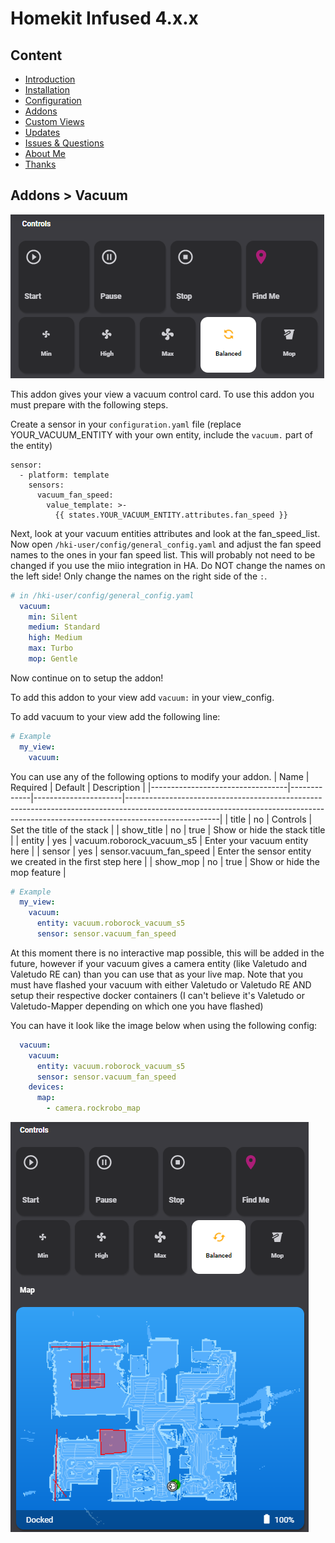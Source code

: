 # Homekit Infused 4.x.x

## Content
- [Introduction](index.md)
- [Installation](installation.md)
- [Configuration](configuration.md)
- [Addons](../addons.md)
- [Custom Views](custom_views.md)
- [Updates](updates.md)
- [Issues & Questions](issues.md)
- [About Me](about.md)
- [Thanks](thanks.md)

## Addons > Vacuum

![Homekit Infused](../images/vacuum.png)

This addon gives your view a vacuum control card.
To use this addon you must prepare with the following steps.

Create a sensor in your `configuration.yaml` file (replace YOUR_VACUUM_ENTITY with your own entity, include the `vacuum.` part of the entity)
```
sensor:
  - platform: template
    sensors:
      vacuum_fan_speed:
        value_template: >-
          {{ states.YOUR_VACUUM_ENTITY.attributes.fan_speed }}
```
Next, look at your vacuum entities attributes and look at the fan_speed_list. Now open `/hki-user/config/general_config.yaml` and adjust the fan speed names to the ones in your fan speed list. This will probably not need to be changed if you use the miio integration in HA.
Do NOT change the names on the left side! Only change the names on the right side of the `:`.

```yaml
# in /hki-user/config/general_config.yaml
  vacuum:
    min: Silent
    medium: Standard
    high: Medium
    max: Turbo
    mop: Gentle
```
Now continue on to setup the addon!

To add this addon to your view add `vacuum:` in your view_config.

To add vacuum to your view add the following line:

```yaml
# Example
  my_view:
    vacuum:
```

You can use any of the following options to modify your addon.
| Name | Required | Default | Description |
|----------------------------------|-------------|----------------------|-----------------------------------------------------------------------------------------------------------------------------------------------------------------------------------|
| title | no | Controls | Set the title of the stack |
| show_title | no | true | Show or hide the stack title |
| entity | yes | vacuum.roborock_vacuum_s5 | Enter your vacuum entity here |
| sensor | yes | sensor.vacuum_fan_speed | Enter the sensor entity we created in the first step here |
| show_mop | no | true | Show or hide the mop feature |

```yaml
# Example
  my_view:
    vacuum:
      entity: vacuum.roborock_vacuum_s5
      sensor: sensor.vacuum_fan_speed
```

At this moment there is no interactive map possible, this will be added in the future, however if your vacuum gives a camera entity (like Valetudo and Valetudo RE can) than you can use that as your live map. Note that you must have flashed your vacuum with either Valetudo or Valetudo RE AND setup their respective docker containers (I can't believe it's Valetudo or Valetudo-Mapper depending on which one you have flashed)

You can have it look like the image below when using the following config:
```yaml
  vacuum:
    vacuum:
      entity: vacuum.roborock_vacuum_s5
      sensor: sensor.vacuum_fan_speed
    devices:
      map: 
        - camera.rockrobo_map
```
![Homekit Infused](../images/vacuum_2.png)